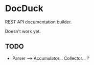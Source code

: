 # DocDuck

REST API documentation builder.

Doesn't work yet.

## TODO

* Parser --> Accumulator... Collector... ?
